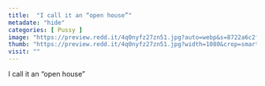 ```yaml
---
title:  "I call it an “open house”"
metadate: "hide"
categories: [ Pussy ]
image: "https://preview.redd.it/4q0nyfz27zn51.jpg?auto=webp&s=8722a6c2f650f23d5c18c877023122894ed13e2c"
thumb: "https://preview.redd.it/4q0nyfz27zn51.jpg?width=1080&crop=smart&auto=webp&s=649993a4d6340169d5e51bc29373ecd74dec7a4a"
visit: ""
---
```

I call it an “open house”
